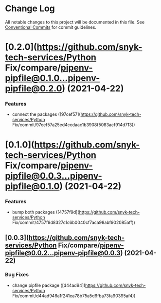 # Change Log

All notable changes to this project will be documented in this file.
See [Conventional Commits](https://conventionalcommits.org) for commit guidelines.

# [0.2.0](https://github.com/snyk-tech-services/Python Fix/compare/pipenv-pipfile@0.1.0...pipenv-pipfile@0.2.0) (2021-04-22)


### Features

* connect the packages ([97cef57](https://github.com/snyk-tech-services/Python Fix/commit/97cef57a25ed4ccdaac1b3908f5083acf914d713))





# [0.1.0](https://github.com/snyk-tech-services/Python Fix/compare/pipenv-pipfile@0.0.3...pipenv-pipfile@0.1.0) (2021-04-22)


### Features

* bump both packages ([4757f9d](https://github.com/snyk-tech-services/Python Fix/commit/4757f9d8327c1c6b0040cf7aca98abf902085aff))





## [0.0.3](https://github.com/snyk-tech-services/Python Fix/compare/pipenv-pipfile@0.0.2...pipenv-pipfile@0.0.3) (2021-04-22)


### Bug Fixes

* change pipfile package ([d44ad94](https://github.com/snyk-tech-services/Python Fix/commit/d44ad946a1f241ea78b75a5d6fba73fa90395af4))
